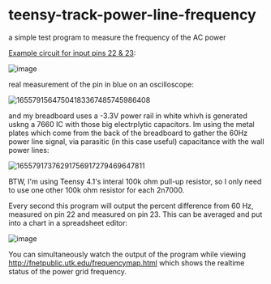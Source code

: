 # teensy-track-power-line-frequency
a simple test program to measure the frequency of the AC power

[Example circuit for input pins 22 & 23](https://www.falstad.com/circuit/circuitjs.html?ctz=CQAgjCAMB0l3BWcMBMcUHYMGZIA4UA2ATmIxAWwosgoFMBaMMAKACURttCRieueAFjxRRg2tmhVaM6AnYgUeEZhSKUgxRjW0IhWjtEx5AJ07dFCfhbAYeu+HBYB5cz1tCw7u0YUDFym6cCIa04iAMktJGcixm-h5BfKJgjpAsAGYBKtpBqpxq0rAoLOJUgthqzGp4XorhEgD6eI2QjeLELQitsPBkhFYo3UyNrGUReLpgahoGDeDNre2QnY0ocj2O02gYkNjTw2Bro43YLEA):

![image](https://user-images.githubusercontent.com/6502474/174726806-e0d2db54-ada4-48da-bfef-c0aeaaab3b4f.png)

real measurement of the pin in blue on an oscilloscope:

![16557915647504183367485745986408](https://user-images.githubusercontent.com/6502474/174727906-110cbb21-c84c-4f8a-8ec3-8e6cf594aff9.jpg)

and my breadboard uses a -3.3V power rail in white whivh is generated uskng a 7660 IC with those big electrplytic capacitors.  Im using the metal plates which come from the back of the breadboard to gather the 60Hz power line signal, via parasitic (in this case useful) capacitance with the wall power lines:

![16557917376291756917279469647811](https://user-images.githubusercontent.com/6502474/174728317-a37479c3-8505-4e1e-8053-e6855d5dec34.jpg)

BTW, I'm using Teensy 4.1's interal 100k ohm pull-up resistor, so I only need to use one other 100k ohm resistor for each 2n7000.

Every second this program will output the percent difference from 60 Hz, measured on pin 22 and measured on pin 23.  This can be averaged and put into a chart in a spreadsheet editor:

![image](https://user-images.githubusercontent.com/6502474/174726759-041743dc-8ca8-48f1-9d19-d7685479f18f.png)

You can simultaneously watch the output of the program while viewing http://fnetpublic.utk.edu/frequencymap.html which shows the realtime status of the power grid frequency.
